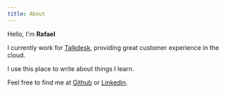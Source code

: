 ```yaml
---
title: About
---
```

Hello, I'm **Rafael**

I currently work for [Talkdesk](talkdesk.com), providing great customer experience in the cloud.

I use this place to write about things I learn.

Feel free to find me at [Github](https://www.github.com/rrrahal) or [Linkedin](https://www.linkedin.com/in/rafaelrahal/).

